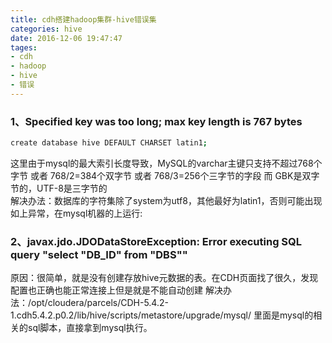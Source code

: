 ```yaml
---
title: cdh搭建hadoop集群-hive错误集
categories: hive
date: 2016-12-06 19:47:47
tages: 
- cdh
- hadoop
- hive
- 错误
---
```



### 1、Specified key was too long; max key length is 767 bytes

```bash
create database hive DEFAULT CHARSET latin1; 
```
这里由于mysql的最大索引长度导致，MySQL的varchar主键只支持不超过768个字节 或者 768/2=384个双字节 或者 768/3=256个三字节的字段 而 GBK是双字节的，UTF-8是三字节的  
解决办法：数据库的字符集除了system为utf8，其他最好为latin1，否则可能出现如上异常，在mysql机器的上运行:

### 2、javax.jdo.JDODataStoreException: Error executing SQL query "select "DB_ID" from "DBS""

原因：很简单，就是没有创建存放hive元数据的表。在CDH页面找了很久，发现配置也正确也能正常连接上但是就是不能自动创建
解决办法：/opt/cloudera/parcels/CDH-5.4.2-1.cdh5.4.2.p0.2/lib/hive/scripts/metastore/upgrade/mysql/ 里面是mysql的相关的sql脚本，直接拿到mysql执行。